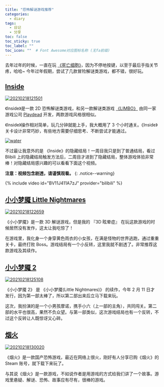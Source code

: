 ```yaml
---
title: "恐怖解谜游戏推荐"
categories:
  - diary
tags:
  - 日记
  - 分享
toc: false
toc_sticky: true
toc_label: ""
toc_icon: ""  # Font Awesome对应图标名称 (无fa前缀)	
---
```

去年过年的时候，一直在玩 [《死亡细胞》][1]，因为不停地按键，以至于最后手指关节疼，哈哈~ 今年过年假期，尝试了几款冒险解谜类游戏，都不错，很好玩。

## [Inside][2]
[![20210218121501](https://fastly.jsdelivr.net/gh/sunete/imghost/img20210218121501.png)](https://fastly.jsdelivr.net/gh/sunete/imghost/img20210218121501.png)

《Inside》是一款 2D 恐怖解谜类游戏，和另一款解谜类游戏 [《LIMBO》][3] 由同一家游戏公司 [Playdead][4] 开发，两款游戏风格很相似。

《Inside》操作相对简单，玩几分钟就能上手，我大概用了 3 个小时通关。《Inside》关卡设计非常巧妙，有些地方需要仔细思考、不断尝试才能通过。

[![water](https://fastly.jsdelivr.net/gh/sunete/imghost/imgwater.png)](https://fastly.jsdelivr.net/gh/sunete/imghost/imgwater.png)

不过最让我意外的是 《Inside》的隐藏结局！一周目我只是到了普通结局，看过 Blibili 上的隐藏结局触发方法后，二周目才进到了隐藏结局，整体游戏体验非常棒！对隐藏结局感兴趣的可以看看下面这个视频。

**注意：视频包含剧透，请谨慎观看。**
{: .notice--warning}

{% include video id="BV11J411A7zJ" provider="bilibili" %}

## [小小梦魇 Little Nightmares][5]
[![20210218122659](https://fastly.jsdelivr.net/gh/sunete/imghost/img20210218122659.png)](https://fastly.jsdelivr.net/gh/sunete/imghost/img20210218122659.png)

《小小梦魇》是一款 3D 解谜游戏，但是我的 『3D 眩晕症』 在玩这款游戏的时候居然没有发作，这太让我吃惊了！

在游戏里，我化身一个身穿黄色雨衣的小女孩，在满是怪物的世界逃跑，通过重重关卡，最终打败 Boss。游戏结局有一个小反转，这里我就不剧透了。非常推荐这款游戏及其续作。

## [小小梦魇 2 ][6]
[![20210218125108](https://fastly.jsdelivr.net/gh/sunete/imghost/img20210218125108.png)](https://fastly.jsdelivr.net/gh/sunete/imghost/img20210218125108.png)

《小小梦魇 2》 是 《小小梦魇(Little Nightmares)》 的续作，今年 2 月 11 日才发行，因为第一部太棒了，所以第二部出来后立马下载来玩。

这次，我扮演的是一个小男孩摩诺，携手小六（上一部的主角），共同闯关。第二部的水平也很高，果然不负众望。与第一部类似，这次游戏结局也有一个反转，不过这个反转让人既惊讶又心碎。

## [烟火][7]
[![20210218130020](https://fastly.jsdelivr.net/gh/sunete/imghost/img20210218130020.png)](https://fastly.jsdelivr.net/gh/sunete/imghost/img20210218130020.png)

《烟火》是一款国产恐怖游戏，最近在网络上很火，刚好有人分享已购《烟火》的 Steam 账号，就下载下来玩了。

与其说《烟火》是一款游戏，不如说作者是用游戏的方式给我们讲了一个故事。游戏里悬疑、解谜、恐怖、故事应有尽有，很棒的游戏。


[1]: https://store.steampowered.com/app/588650/Dead_Cells/
[2]: https://store.steampowered.com/app/304430/INSIDE/
[3]: https://store.steampowered.com/app/48000/LIMBO/
[4]: https://store.steampowered.com/publisher/Playdead
[5]: https://store.steampowered.com/app/424840/Little_Nightmares/
[6]: https://store.steampowered.com/app/860510/2/
[7]: https://store.steampowered.com/app/1288310/
